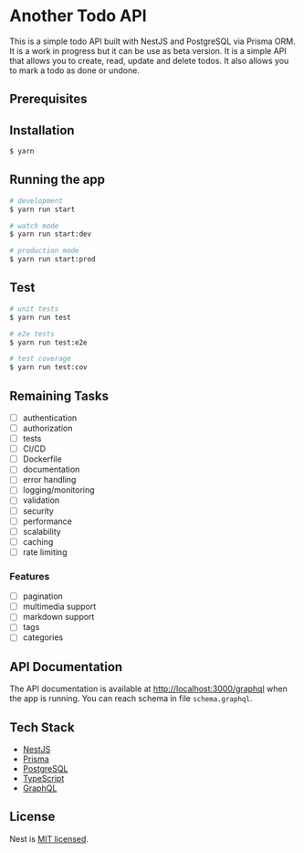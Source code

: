 # Another Todo API

This is a simple todo API built with NestJS and PostgreSQL via Prisma ORM. It is a work in progress but it can be use as beta version. It is a simple API that allows you to create, read, update and delete todos. It also allows you to mark a todo as done or undone.

## Prerequisites

## Installation

```bash
$ yarn
```

## Running the app

```bash
# development
$ yarn run start

# watch mode
$ yarn run start:dev

# production mode
$ yarn run start:prod
```

## Test

```bash
# unit tests
$ yarn run test

# e2e tests
$ yarn run test:e2e

# test coverage
$ yarn run test:cov
```

## Remaining Tasks

- [ ] authentication
- [ ] authorization
- [ ] tests
- [ ] CI/CD
- [ ] Dockerfile
- [ ] documentation
- [ ] error handling
- [ ] logging/monitoring
- [ ] validation
- [ ] security
- [ ] performance
- [ ] scalability
- [ ] caching
- [ ] rate limiting

### Features

- [ ] pagination
- [ ] multimedia support
- [ ] markdown support
- [ ] tags
- [ ] categories

## API Documentation

The API documentation is available at [http://localhost:3000/graphql](http://localhost:3000/graphql) when the app is running. You can reach schema in file `schema.graphql`.

## Tech Stack

- [NestJS](https://nestjs.com/)
- [Prisma](https://www.prisma.io/)
- [PostgreSQL](https://www.postgresql.org/)
- [TypeScript](https://www.typescriptlang.org/)
- [GraphQL](https://graphql.org/)

## License

Nest is [MIT licensed](LICENSE).
